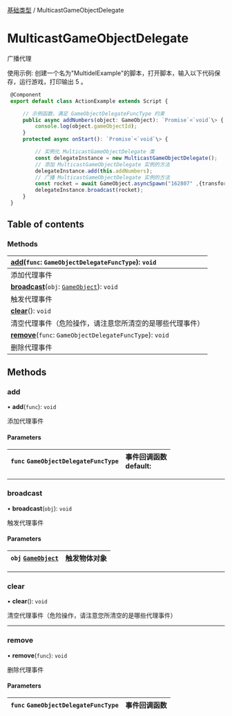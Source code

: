 [基础类型](../groups/基础类型.基础类型.md) / MulticastGameObjectDelegate

# MulticastGameObjectDelegate <Badge type="tip" text="Class" /> <Score text="MulticastGameObjectDelegate" />

广播代理

<span style="font-size: 14px;">
使用示例: 创建一个名为"MultidelExample"的脚本，打开脚本，输入以下代码保存，运行游戏，打印输出 5 。
</span>

```ts
 @Component
 export default class ActionExample extends Script {

     // 示例函数，满足 GameObjectDelegateFuncType 约束
     public async addNumbers(object: GameObject): `Promise`<`void`\> {
         console.log(object.gameObjectId);
     }
     protected async onStart(): `Promise`<`void`\> {

         // 实例化 MulticastGameObjectDelegate 类
         const delegateInstance = new MulticastGameObjectDelegate();
         // 添加 MulticastGameObjectDelegate 实例的方法
         delegateInstance.add(this.addNumbers);
         // 广播 MulticastGameObjectDelegate 实例的方法
         const rocket = await GameObject.asyncSpawn("162807" ,{transform: new Transform(new Vector(300, 210, 0), new Rotation(0, 0, 0), new Vector(1, 1, 1))}) as Model;
         delegateInstance.broadcast(rocket);
     }
 }
```

## Table of contents

### Methods <Score text="Methods" /> 
| **[add](mw.MulticastGameObjectDelegate.md#add)**(`func`: `GameObjectDelegateFuncType`): `void`   |
| :-----|
| 添加代理事件|
| **[broadcast](mw.MulticastGameObjectDelegate.md#broadcast)**(`obj`: [`GameObject`](mw.GameObject.md)): `void`   |
| 触发代理事件|
| **[clear](mw.MulticastGameObjectDelegate.md#clear)**(): `void`   |
| 清空代理事件（危险操作，请注意您所清空的是哪些代理事件）|
| **[remove](mw.MulticastGameObjectDelegate.md#remove)**(`func`: `GameObjectDelegateFuncType`): `void`   |
| 删除代理事件|

## Methods

### add <Score text="add" /> 

• **add**(`func`): `void` 

添加代理事件

#### Parameters

| `func` `GameObjectDelegateFuncType` |  事件回调函数  <br> default:  |
| :------ | :------ |


___

### broadcast <Score text="broadcast" /> 

• **broadcast**(`obj`): `void` 

触发代理事件

#### Parameters

| `obj` [`GameObject`](mw.GameObject.md) |  触发物体对象 |
| :------ | :------ |


___

### clear <Score text="clear" /> 

• **clear**(): `void` 

清空代理事件（危险操作，请注意您所清空的是哪些代理事件）


___

### remove <Score text="remove" /> 

• **remove**(`func`): `void` 

删除代理事件

#### Parameters

| `func` `GameObjectDelegateFuncType` |  事件回调函数 |
| :------ | :------ |

